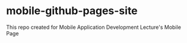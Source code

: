 # mobile-github-pages-site
This repo created for Mobile Application Development Lecture's Mobile Page
